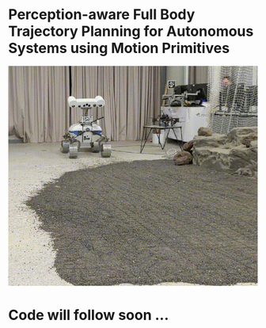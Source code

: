 # Perception-aware Full Body Trajectory Planning for Autonomous Systems using Motion Primitives

<p align="center">
    <img src="iros24_1064.gif" alt="Experiment on Lightweight Rover Unit (LRU)" width="640" />
</p>

# Code will follow soon ...